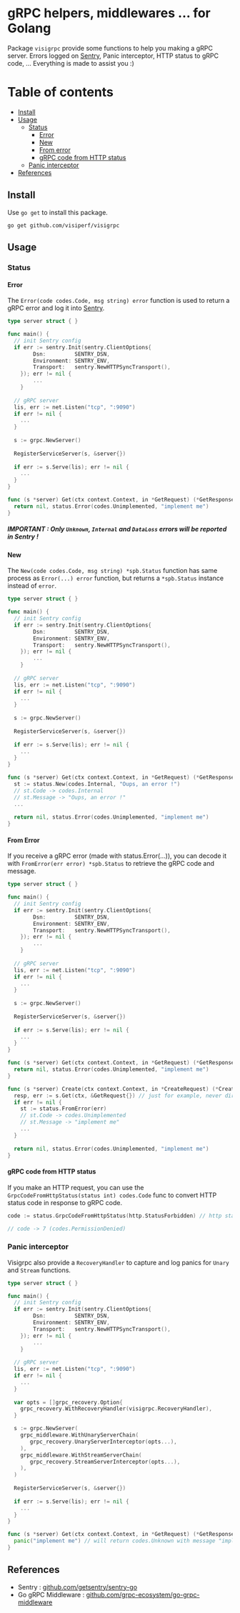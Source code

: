 # gRPC helpers, middlewares ... for Golang

Package `visigrpc` provide some functions to help you making a gRPC server. Errors logged on [Sentry](https://sentry.io), Panic interceptor, HTTP status to gRPC code, ... Everything is made to assist you :)

Table of contents
=================

  * [Install](#install)
  * [Usage](#usage)
      * [Status](#status)
        * [Error](#error)
        * [New](#new)
        * [From error](#from-error)
        * [gRPC code from HTTP status](#grpc-code-from-http-status)
    * [Panic interceptor](#panic-interceptor)
  * [References](#references)

## Install

Use `go get` to install this package.

    go get github.com/visiperf/visigrpc


## Usage

### Status

#### Error

The `Error(code codes.Code, msg string) error` function is used to return a gRPC error and log it into [Sentry](https://sentry.io).

```go
type server struct { }

func main() {
  // init Sentry config
  if err := sentry.Init(sentry.ClientOptions{
		Dsn:         SENTRY_DSN,
		Environment: SENTRY_ENV,
		Transport:   sentry.NewHTTPSyncTransport(),
	}); err != nil {
		...
	}
  
  // gRPC server
  lis, err := net.Listen("tcp", ":9090")
  if err != nil {
    ...
  }
  
  s := grpc.NewServer()
  
  RegisterServiceServer(s, &server{})
  
  if err := s.Serve(lis); err != nil {
    ...
  }
}

func (s *server) Get(ctx context.Context, in *GetRequest) (*GetResponse, error) {
  return nil, status.Error(codes.Unimplemented, "implement me")
}
```

##### IMPORTANT : Only `Unknown`, `Internal` and `DataLoss` errors will be reported in Sentry !

#### New

The `New(code codes.Code, msg string) *spb.Status` function has same process as `Error(...) error` function, but returns a `*spb.Status` instance instead of `error`.

```go
type server struct { }

func main() {
  // init Sentry config
  if err := sentry.Init(sentry.ClientOptions{
		Dsn:         SENTRY_DSN,
		Environment: SENTRY_ENV,
		Transport:   sentry.NewHTTPSyncTransport(),
	}); err != nil {
		...
	}
  
  // gRPC server
  lis, err := net.Listen("tcp", ":9090")
  if err != nil {
    ...
  }
  
  s := grpc.NewServer()
  
  RegisterServiceServer(s, &server{})
  
  if err := s.Serve(lis); err != nil {
    ...
  }
}

func (s *server) Get(ctx context.Context, in *GetRequest) (*GetResponse, error) {
  st := status.New(codes.Internal, "Oups, an error !")
  // st.Code -> codes.Internal
  // st.Message -> "Oups, an error !"
  ...
  
  return nil, status.Error(codes.Unimplemented, "implement me")
}
```



#### From Error

If you receive a gRPC error (made with status.Error(...)), you can decode it with `FromError(err error) *spb.Status` to retrieve the gRPC code and message.

```go
type server struct { }

func main() {
  // init Sentry config
  if err := sentry.Init(sentry.ClientOptions{
		Dsn:         SENTRY_DSN,
		Environment: SENTRY_ENV,
		Transport:   sentry.NewHTTPSyncTransport(),
	}); err != nil {
		...
	}
  
  // gRPC server
  lis, err := net.Listen("tcp", ":9090")
  if err != nil {
    ...
  }
  
  s := grpc.NewServer()
  
  RegisterServiceServer(s, &server{})
  
  if err := s.Serve(lis); err != nil {
    ...
  }
}

func (s *server) Get(ctx context.Context, in *GetRequest) (*GetResponse, error) {
  return nil, status.Error(codes.Unimplemented, "implement me")
}

func (s *server) Create(ctx context.Context, in *CreateRequest) (*CreateResponse, error) {
  resp, err := s.Get(ctx, &GetRequest{}) // just for example, never directly call self functions with `s *server` !
  if err != nil {
    st := status.FromError(err)
    // st.Code -> codes.Unimplemented
    // st.Message -> "implement me"
    ...
  }
  
  return nil, status.Error(codes.Unimplemented, "implement me")
}
```

#### gRPC code from HTTP status

If you make an HTTP request, you can use the `GrpcCodeFromHttpStatus(status int) codes.Code` func to convert HTTP status code in response to gRPC code.

```go
code := status.GrpcCodeFromHttpStatus(http.StatusForbidden) // http status -> 403 (Forbidden)

// code -> 7 (codes.PermissionDenied)
```

### Panic interceptor

Visigrpc also provide a `RecoveryHandler` to capture and log panics for `Unary` and `Stream` functions.

```go
type server struct { }

func main() {
  // init Sentry config
  if err := sentry.Init(sentry.ClientOptions{
		Dsn:         SENTRY_DSN,
		Environment: SENTRY_ENV,
		Transport:   sentry.NewHTTPSyncTransport(),
	}); err != nil {
		...
	}
  
  // gRPC server
  lis, err := net.Listen("tcp", ":9090")
  if err != nil {
    ...
  }
  
  var opts = []grpc_recovery.Option{
    grpc_recovery.WithRecoveryHandler(visigrpc.RecoveryHandler),
  }

  s := grpc.NewServer(
    grpc_middleware.WithUnaryServerChain(
       grpc_recovery.UnaryServerInterceptor(opts...),
    ),
    grpc_middleware.WithStreamServerChain(
       grpc_recovery.StreamServerInterceptor(opts...),
    ),
  )
  
  RegisterServiceServer(s, &server{})
  
  if err := s.Serve(lis); err != nil {
    ...
  }
}

func (s *server) Get(ctx context.Context, in *GetRequest) (*GetResponse, error) {
  panic("implement me") // will return codes.Unknown with message "implement me" and log error on Sentry
}
```



## References

* Sentry : [github.com/getsentry/sentry-go](https://github.com/getsentry/sentry-go)
* Go gRPC Middleware : [github.com/grpc-ecosystem/go-grpc-middleware](https://github.com/grpc-ecosystem/go-grpc-middleware)

